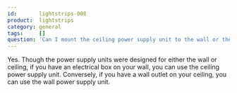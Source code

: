 ```yaml
---
id:       lightstrips-008
product:  lightstrips
category: general
tags:     []
question: 'Can I mount the ceiling power supply unit to the wall or the wall power supply unit to the ceiling?'
---
```


Yes. Though the power supply units were designed for either the wall or ceiling, if you have an electrical box on your wall, you can use the ceiling power supply unit. Conversely, if you have a wall outlet on your ceiling, you can use the wall power supply unit.
